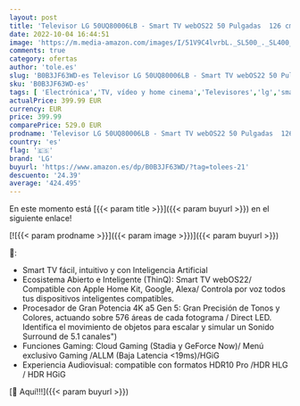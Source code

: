 ```yaml
---
layout: post
title: 'Televisor LG 50UQ80006LB - Smart TV webOS22 50 Pulgadas  126 cm  4K UHD  Procesador de Gran Potencia 4K a5 Gen 5  Compatible con formatos HDR 10  HLG y HGiG'
date: 2022-10-04 16:44:51
image: 'https://m.media-amazon.com/images/I/51V9C4lvrbL._SL500_._SL400_.jpg'
comments: true
category: ofertas
author: 'tole.es'
slug: 'B0B3JF63WD-es Televisor LG 50UQ80006LB - Smart TV webOS22 50 Pulgadas...'
sku: 'B0B3JF63WD-es'
tags: [ 'Electrónica','TV, vídeo y home cinema','Televisores','lg','smart','televisor','tv','🇪🇸', ]
actualPrice: 399.99 EUR
currency: EUR
price: 399.99
comparePrice: 529.0 EUR
prodname: 'Televisor LG 50UQ80006LB - Smart TV webOS22 50 Pulgadas  126 cm  4K UHD  Procesador de Gran Potencia 4K a5 Gen 5  Compatible con formatos HDR 10  HLG y HGiG'
country: 'es'
flag: '🇪🇸'
brand: 'LG'
buyurl: 'https://www.amazon.es/dp/B0B3JF63WD/?tag=tolees-21'
descuento: '24.39'
average: '424.495'
---
```


En este momento está [{{< param title >}}]({{< param buyurl >}}) en el siguiente enlace!

[![{{< param prodname >}}]({{< param image >}})]({{< param buyurl >}})

🔎:

- Smart TV fácil, intuitivo y con Inteligencia Artificial
- Ecosistema Abierto e Inteligente (ThinQ): Smart TV webOS22/ Compatible con Apple Home Kit, Google, Alexa/ Controla por voz todos tus dispositivos inteligentes compatibles.
- Procesador de Gran Potencia 4K a5 Gen 5: Gran Precisión de Tonos y Colores, actuando sobre 576 áreas de cada fotograma / Direct LED. Identifica el movimiento de objetos para escalar y simular un Sonido Surround de 5.1 canales")
- Funciones Gaming: Cloud Gaming (Stadia y GeForce Now)/ Menú exclusivo Gaming /ALLM (Baja Latencia <19ms)/HGiG
- Experiencia Audiovisual: compatible con formatos HDR10 Pro /HDR HLG / HDR HGiG

[🛒 Aquí!!!]({{< param buyurl >}})
